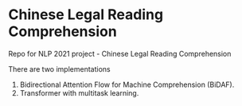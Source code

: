 # Chinese Legal Reading Comprehension
Repo for NLP 2021 project - Chinese Legal Reading Comprehension

There are two implementations
1. Bidirectional Attention Flow for Machine Comprehension (BiDAF).
2. Transformer with multitask learning.